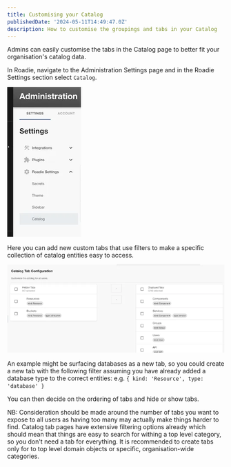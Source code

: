 ```yaml
---
title: Customising your Catalog
publishedDate: '2024-05-11T14:49:47.0Z'
description: How to customise the groupings and tabs in your Catalog
---
```


Admins can easily customise the tabs in the Catalog page to better fit your organisation's catalog data.

In Roadie, navigate to the Administration Settings page and in the Roadie Settings section select `Catalog`.

![Catalog settings section](./settings-section.webp)

Here you can add new custom tabs that use filters to make a specific collection of catalog entities easy to access.

![Editor layout](./editor.webp)

An example might be surfacing databases as a new tab, so you could create a new tab with the following filter assuming you have already added a database type to the correct entities:
e.g.
`{ kind: 'Resource', type: 'database' }`

You can then decide on the ordering of tabs and hide or show tabs.

NB: Consideration should be made around the number of tabs you want to expose to all users as having too many may actually make things harder to find. Catalog tab pages have extensive filtering options already which should mean that things are easy to search for withing a top level category, so you don't need a tab for everything. It is recommended to create tabs only for to top level domain objects or specific, organisation-wide categories.
